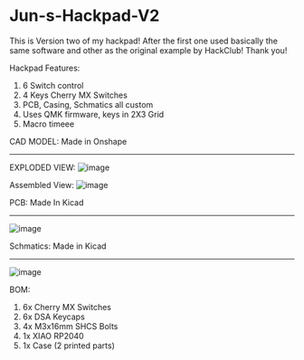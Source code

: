 # Jun-s-Hackpad-V2
This is Version two of my hackpad! After the first one used basically the same software and other as the original example by HackClub! Thank you!

Hackpad Features:
1. 6 Switch control
2. 4 Keys Cherry MX Switches
3. PCB, Casing, Schmatics all custom
4. Uses QMK firmware, keys in 2X3 Grid
5. Macro timeee

CAD MODEL: Made in Onshape
___________________
EXPLODED VIEW:
![image](https://github.com/user-attachments/assets/7301016b-81bd-454f-8519-fd9ba1c9ccbf)

Assembled View:
![image](https://github.com/user-attachments/assets/a779b8fc-3a7e-4a15-941d-5c1fdd2991bb)


PCB: Made In Kicad
__________________
![image](https://github.com/user-attachments/assets/9cfc44cc-30e5-43ef-919a-554ac117be6f)


Schmatics: Made in Kicad
_________________
![image](https://github.com/user-attachments/assets/6c1eb1b2-241c-4999-ad4f-b9f33052d6a2)

BOM:
1. 6x Cherry MX Switches
2. 6x DSA Keycaps
3. 4x M3x16mm SHCS Bolts
4. 1x XIAO RP2040
5. 1x Case (2 printed parts)
